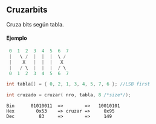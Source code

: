 ## Cruzarbits

Cruza bits según tabla.

#### Ejemplo

```C
 0  1  2  3  4  5  6  7
 |   \ /  |  |  |  \ /
 |    X   |  |  |   X
 |   / \  |  |  |  / \
 0  1  2  3  4  5  6  7

int tabla[] = { 0, 2, 1, 3, 4, 5, 7, 6 }; //LSB first

int cruzado = cruzar( nro, tabla, 8 /*size*/);	

```

```
Bin      01010011  =>        =>   10010101 
Hex        0x53    => cruzar =>     0x95  
Dec         83     =>        =>     149  
```









